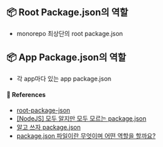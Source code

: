 ## 📦 Root Package.json의 역할

- monorepo 최상단의 root package.json

## 📦 App Package.json의 역할

- 각 app마다 있는 app package.json

#### 🔎 References

- [root-package-json](https://www.npmjs.com/package/root-package-json)
- [[NodeJS] 모두 알지만 모두 모르는 package.json](https://programmingsummaries.tistory.com/385)
- [알고 쓰자 package.json](https://hoya-kim.github.io/2021/09/14/package-json/)
- [package.json 파일이란 무엇이며 어떤 역할을 할까요?](https://oneroomtable.com/entry/packagejson-%ED%8C%8C%EC%9D%BC%EC%9D%B4%EB%9E%80-%EB%AC%B4%EC%97%87%EC%9D%B4%EB%A9%B0-%EC%96%B4%EB%96%A4-%EC%97%AD%ED%95%A0%EC%9D%84-%ED%95%A0%EA%B9%8C%EC%9A%94)

